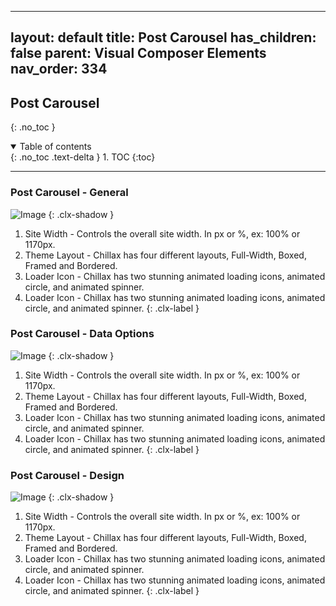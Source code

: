 
---
layout: default
title: Post Carousel
has_children: false
parent: Visual Composer Elements
nav_order: 334
---
## Post Carousel
{: .no_toc }

<details open markdown="block">
  <summary>
    Table of contents
  </summary>
  {: .no_toc .text-delta }
1. TOC
{:toc}
</details>

---

### Post Carousel - General

![Image](/chillax-docs/assets/images/vc/post-carousel-general.jpg)
{: .clx-shadow }
1. Site Width - Controls the overall site width. In px or %, ex: 100% or 1170px.
2. Theme Layout - Chillax has four different layouts, Full-Width, Boxed, Framed and Bordered.
3. Loader Icon - Chillax has two stunning animated loading icons, animated circle, and animated spinner.
4. Loader Icon - Chillax has two stunning animated loading icons, animated circle, and animated spinner.
{: .clx-label }

### Post Carousel - Data Options

![Image](/chillax-docs/assets/images/vc/post-carousel-data-options.jpg)
{: .clx-shadow }
1. Site Width - Controls the overall site width. In px or %, ex: 100% or 1170px.
2. Theme Layout - Chillax has four different layouts, Full-Width, Boxed, Framed and Bordered.
3. Loader Icon - Chillax has two stunning animated loading icons, animated circle, and animated spinner.
4. Loader Icon - Chillax has two stunning animated loading icons, animated circle, and animated spinner.
{: .clx-label }


### Post Carousel - Design

![Image](/chillax-docs/assets/images/vc/post-carousel-design.jpg)
{: .clx-shadow }
1. Site Width - Controls the overall site width. In px or %, ex: 100% or 1170px.
2. Theme Layout - Chillax has four different layouts, Full-Width, Boxed, Framed and Bordered.
3. Loader Icon - Chillax has two stunning animated loading icons, animated circle, and animated spinner.
4. Loader Icon - Chillax has two stunning animated loading icons, animated circle, and animated spinner.
{: .clx-label }
